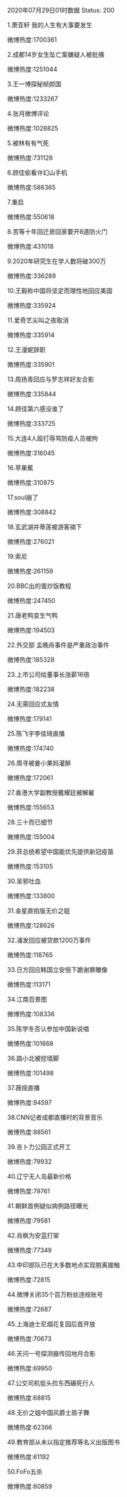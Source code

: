 2020年07月29日01时数据
Status: 200

1.萧亚轩 我的人生有大事要发生

微博热度:1700361

2.成都14岁女生坠亡案嫌疑人被批捕

微博热度:1251044

3.王一博探秘帧颜国

微博热度:1233267

4.张月微博评论

微博热度:1028825

5.被林有有气死

微博热度:731126

6.顾佳偷看许幻山手机

微博热度:586365

7.重启

微博热度:550618

8.苦等十年回迁房回家要开8道防火门

微博热度:431018

9.2020年研究生在学人数将破300万

微博热度:336289

10.王毅称中国将坚定而理性地回应美国

微博热度:335924

11.爱奇艺尖叫之夜取消

微博热度:335914

12.王漫妮辞职

微博热度:335901

13.周扬青回应与罗志祥好友合影

微博热度:335844

14.顾佳第六感没谁了

微博热度:333725

15.大连4人殴打辱骂防疫人员被拘

微博热度:316045

16.苹果蕉

微博热度:310875

17.soul崩了

微博热度:308842

18.玄武湖并蒂莲被游客摘下

微博热度:276021

19.索尼

微博热度:261159

20.BBC出的蛋炒饭教程

微博热度:247450

21.唐老鸭变生气鸭

微博热度:194503

22.外交部 孟晚舟事件是严重政治事件

微博热度:185328

23.上市公司给董事长涨薪16倍

微博热度:182238

24.无需回应式友情

微博热度:179141

25.陈飞宇李佳琦直播

微博热度:174740

26.周寻被姜小果妈灌醉

微博热度:172061

27.香港大学副教授戴耀廷被解雇

微博热度:155653

28.三十而已细节

微博热度:155004

29.菲总统希望中国能优先提供新冠疫苗

微博热度:153105

30.吴邪吐血

微博热度:133800

31.金星直拍版无价之姐

微博热度:128626

32.浦发回应被贷款1200万事件

微博热度:118765

33.日方回应韩国立安倍下跪谢罪雕像

微博热度:113171

34.江南百景图

微博热度:108336

35.陈学冬否认参加中国新说唱

微博热度:101668

36.路小北被挖墙脚

微博热度:101498

37.薇娅直播

微博热度:94597

38.CNN记者成都直播时的背景音乐

微博热度:88561

39.吉卜力公园正式开工

微博热度:79932

40.辽宁无人岛最新价格

微博热度:79761

41.朝鲜首例疑似病例路径曝光

微博热度:79581

42.肖枫为安蓝打架

微博热度:77349

43.中印部队已在大多数地点实现脱离接触

微博热度:72815

44.微博关闭35个百万粉丝违规账号

微博热度:72687

45.上海迪士尼烟花复园后首开放

微博热度:70673

46.天问一号探测器传回地月合影

微博热度:69950

47.公交司机低头捡东西碾死行人

微博热度:68815

48.无价之姐中国风爵士扇子舞

微博热度:62366

49.教育部从未以指定推荐等名义出版图书

微博热度:61192

50.FoFo五杀

微博热度:60859


